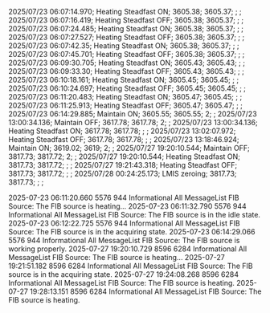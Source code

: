 
2025/07/23 06:07:14.970; Heating Steadfast ON; 3605.38; 3605.37; ; ; 
2025/07/23 06:07:16.419; Heating Steadfast OFF; 3605.38; 3605.37; ; ; 
2025/07/23 06:07:24.485; Heating Steadfast ON; 3605.38; 3605.37; ; ; 
2025/07/23 06:07:27.527; Heating Steadfast OFF; 3605.38; 3605.37; ; ; 
2025/07/23 06:07:42.35; Heating Steadfast ON; 3605.38; 3605.37; ; ; 
2025/07/23 06:07:45.701; Heating Steadfast OFF; 3605.38; 3605.37; ; ; 
2025/07/23 06:09:30.705; Heating Steadfast ON; 3605.43; 3605.43; ; ; 
2025/07/23 06:09:33.30; Heating Steadfast OFF; 3605.43; 3605.43; ; ; 
2025/07/23 06:10:18.161; Heating Steadfast ON; 3605.45; 3605.45; ; ; 
2025/07/23 06:10:24.697; Heating Steadfast OFF; 3605.45; 3605.45; ; ; 
2025/07/23 06:11:20.483; Heating Steadfast ON; 3605.47; 3605.45; ; ; 
2025/07/23 06:11:25.913; Heating Steadfast OFF; 3605.47; 3605.47; ; ; 
2025/07/23 06:14:29.885; Maintain ON; 3605.55; 3605.55; 2; ; 
2025/07/23 13:00:34.136; Maintain OFF; 3617.78; 3617.78; 2; ; 
2025/07/23 13:00:34.136; Heating Steadfast ON; 3617.78; 3617.78; ; ; 
2025/07/23 13:02:07.972; Heating Steadfast OFF; 3617.78; 3617.78; ; ; 
2025/07/23 13:18:46.924; Maintain ON; 3619.02; 3619; 2; ; 
2025/07/27 19:20:10.544; Maintain OFF; 3817.73; 3817.72; 2; ; 
2025/07/27 19:20:10.544; Heating Steadfast ON; 3817.73; 3817.72; ; ; 
2025/07/27 19:21:43.318; Heating Steadfast OFF; 3817.73; 3817.72; ; ; 
2025/07/28 00:24:25.173; LMIS zeroing; 3817.73; 3817.73; ; ; 

2025-07-23 06:11:20.660	5576	944	Informational	All	MessageList	FIB Source: The FIB source is heating...
2025-07-23 06:11:32.790	5576	944	Informational	All	MessageList	FIB Source: The FIB source is in the idle state.
2025-07-23 06:12:22.725	5576	944	Informational	All	MessageList	FIB Source: The FIB source is in the acquiring state.
2025-07-23 06:14:29.066	5576	944	Informational	All	MessageList	FIB Source: The FIB source is working properly.
2025-07-27 19:20:10.729	8596	6284	Informational	All	MessageList	FIB Source: The FIB source is heating...
2025-07-27 19:21:51.182	8596	6284	Informational	All	MessageList	FIB Source: The FIB source is in the acquiring state.
2025-07-27 19:24:08.268	8596	6284	Informational	All	MessageList	FIB Source: The FIB source is heating.
2025-07-27 19:28:13.151	8596	6284	Informational	All	MessageList	FIB Source: The FIB source is heating.
